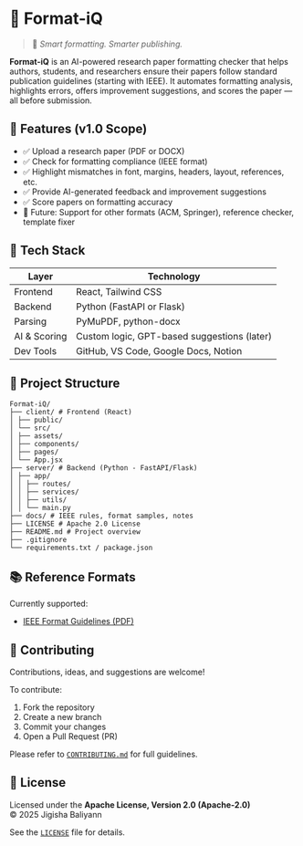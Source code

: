 # 📄 Format-iQ

> 🧠 *Smart formatting. Smarter publishing.*

**Format-iQ** is an AI-powered research paper formatting checker that helps authors, students, and researchers ensure their papers follow standard publication guidelines (starting with IEEE). It automates formatting analysis, highlights errors, offers improvement suggestions, and scores the paper — all before submission.

## 🚀 Features (v1.0 Scope)
- ✅ Upload a research paper (PDF or DOCX)
- ✅ Check for formatting compliance (IEEE format)
- ✅ Highlight mismatches in font, margins, headers, layout, references, etc.
- ✅ Provide AI-generated feedback and improvement suggestions
- ✅ Score papers on formatting accuracy
- 🚧 Future: Support for other formats (ACM, Springer), reference checker, template fixer

## 🧠 Tech Stack

| Layer       | Technology |
|-------------|------------|
| Frontend    | React, Tailwind CSS |
| Backend     | Python (FastAPI or Flask) |
| Parsing     | PyMuPDF, python-docx |
| AI & Scoring| Custom logic, GPT-based suggestions (later) |
| Dev Tools   | GitHub, VS Code, Google Docs, Notion |

## 📁 Project Structure

```
Format-iQ/
├── client/ # Frontend (React)
│ ├── public/
│ └── src/
│ ├── assets/
│ ├── components/
│ ├── pages/
│ └── App.jsx
├── server/ # Backend (Python - FastAPI/Flask)
│ ├── app/
│ │ ├── routes/
│ │ ├── services/
│ │ ├── utils/
│ │ └── main.py
├── docs/ # IEEE rules, format samples, notes
├── LICENSE # Apache 2.0 License
├── README.md # Project overview
├── .gitignore
└── requirements.txt / package.json
```

## 📚 Reference Formats

Currently supported:
* [IEEE Format Guidelines (PDF)](https://www.ieee.org/conferences/publishing/templates.html)

## 🤝 Contributing

Contributions, ideas, and suggestions are welcome!

To contribute:
1. Fork the repository
2. Create a new branch
3. Commit your changes
4. Open a Pull Request (PR)

Please refer to [`CONTRIBUTING.md`](CONTRIBUTING.md) for full guidelines.

## 📄 License

Licensed under the **Apache License, Version 2.0 (Apache-2.0)**  
© 2025 Jigisha Baliyann

See the [`LICENSE`](LICENSE) file for details.
